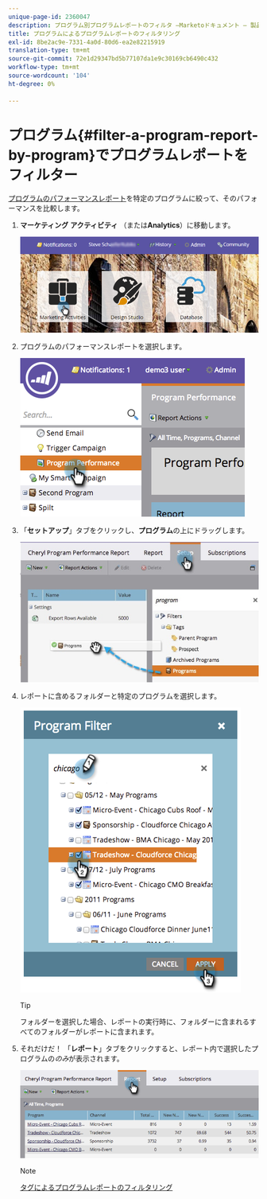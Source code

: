 ```yaml
---
unique-page-id: 2360047
description: プログラム別プログラムレポートのフィルタ —Marketoドキュメント — 製品ドキュメント
title: プログラムによるプログラムレポートのフィルタリング
exl-id: 8be2ac9e-7331-4a0d-80d6-ea2e82215919
translation-type: tm+mt
source-git-commit: 72e1d29347bd5b77107da1e9c30169cb6490c432
workflow-type: tm+mt
source-wordcount: '104'
ht-degree: 0%

---
```


# プログラム{#filter-a-program-report-by-program}でプログラムレポートをフィルター

[プログラムのパフォーマンスレポート](/help/marketo/product-docs/core-marketo-concepts/programs/program-performance-report/create-a-program-performance-report.md)を特定のプログラムに絞って、そのパフォーマンスを比較します。

1. **マーケティング** **アクティビティ** （または&#x200B;**Analytics**）に移動します。

   ![](assets/login-marketing-activities-3.png)

1. プログラムのパフォーマンスレポートを選択します。

   ![](assets/image2014-9-23-16-3a4-3a4.png)

1. 「**セットアップ**」タブをクリックし、**プログラム**&#x200B;の上にドラッグします。

   ![](assets/prospect3.jpg)

1. レポートに含めるフォルダーと特定のプログラムを選択します。

   ![](assets/image2014-9-23-16-3a5-3a5.png)

   >[!TIP]
   >
   >フォルダーを選択した場合、レポートの実行時に、フォルダーに含まれるすべてのフォルダーがレポートに含まれます。

1. それだけだ！ 「**レポート**」タブをクリックすると、レポート内で選択したプログラムの&#x200B;_のみ_&#x200B;が表示されます。

   ![](assets/image2014-9-23-16-3a5-3a41.png)

   >[!NOTE]
   >
   >[タグによるプログラムレポートのフィルタリング](/help/marketo/product-docs/core-marketo-concepts/programs/program-performance-report/filter-a-program-report-by-tag.md)
